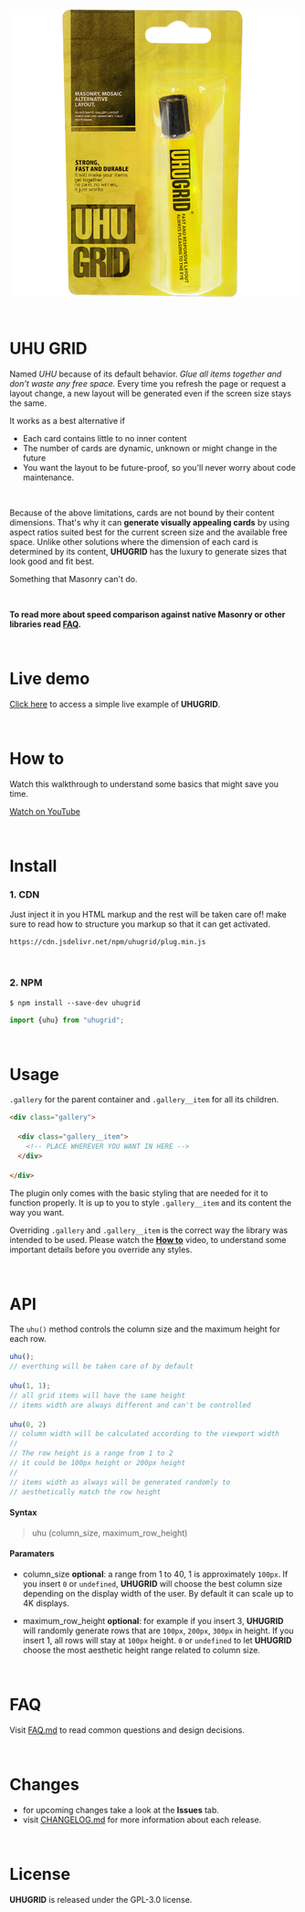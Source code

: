![UHUGRID poster](./imgs/uhu.png)

<br>


# UHU GRID

Named *UHU* because of its default behavior. *Glue all items together
and don't waste any free space.*
Every time you refresh the page or request a layout change,
a new layout will be generated even if the screen size stays the same.

It works as a best alternative if

+ Each card contains little to no inner content
+ The number of cards are dynamic, unknown or might change in the future
+ You want the layout to be future-proof, so you'll never worry about code maintenance.

<br>

Because of the above limitations, cards are not bound by their content dimensions.
That's why it can **generate visually appealing cards**
by using aspect ratios suited best for the current screen size and
the available free space.
Unlike other solutions where the dimension of each card is determined by its content,
**UHUGRID** has the luxury to generate sizes that look good and fit best.

Something that Masonry can't do.

<br>

**To read more about speed comparison against native Masonry or other libraries
read [FAQ](./FAQ.md).**
  
<br>

# Live demo
[Click here](https://cipherlogs.github.io/uhugrid/demo/)
to access a simple live example of **UHUGRID**.

<br>

# How to
Watch this walkthrough to understand some basics that might save you time.

[Watch on YouTube](https://youtu.be/PT3ZhB4-Y40)

<br>

# Install

### 1. CDN

Just inject it in you HTML markup and the rest will be taken care of!
make sure to read how to structure you markup so that it can get activated.

```
https://cdn.jsdelivr.net/npm/uhugrid/plug.min.js
```

<br>

### 2. NPM

```
$ npm install --save-dev uhugrid
```

```JavaScript
import {uhu} from "uhugrid";
```


<br>

# Usage
`.gallery` for the parent container
and `.gallery__item` for all its children.


```HTML
<div class="gallery">

  <div class="gallery__item">
    <!-- PLACE WHEREVER YOU WANT IN HERE -->
  </div>

</div>
```

The plugin only comes with the basic styling that are needed for
it to function properly. It is up to you to style `.gallery__item`
and its content the way you want.

Overriding `.gallery` and `.gallery__item` is the correct way
the library was intended to be used.
Please watch the [**How to**](#how-to) video, to understand
some important details before you override any styles.


<br>

# API

The `uhu()` method controls the column size and the maximum height
for each row.


```JavaScript
uhu();
// everthing will be taken care of by default

uhu(1, 1);
// all grid items will have the same height
// items width are always different and can't be controlled

uhu(0, 2)
// column width will be calculated according to the viewport width
//
// The row height is a range from 1 to 2
// it could be 100px height or 200px height
//
// items width as always will be generated randomly to
// aesthetically match the row height
```

#### Syntax

> uhu (column_size, maximum_row_height)


#### Paramaters

+ column_size **optional**: a range from 1 to 40,
  1 is approximately `100px`. If you insert `0` or `undefined`,
  **UHUGRID** will choose the best column size depending on
  the display width of the user.
  By default it can scale up to 4K displays.

+ maximum_row_height **optional**: for example if you insert 3,
  **UHUGRID** will randomly generate rows that are
  `100px`, `200px`, `300px` in height.
  If you insert 1, all rows will stay at `100px` height.
  `0` or `undefined` to let **UHUGRID** choose the most
  aesthetic height range related to column size.
  

<br>

# FAQ
Visit [FAQ.md](./FAQ.md) to read common questions and design
decisions.

<br>

# Changes

+ for upcoming changes take a look at the **Issues** tab.
+ visit [CHANGELOG.md](./CHANGELOG.md) for more information about
  each release.

<br>

# License
**UHUGRID** is released under the GPL-3.0 license.

